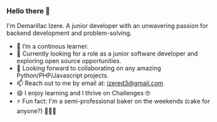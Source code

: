 ### Hello there 👋

I'm Demarillac Izere.
A junior developer with an unwavering passion for backend development and problem-solving.

- 🌱 I’m a continous learner.
- 🌱 Currently looking for a role as a junior software developer and exploring open source opportunities.
- 👯 Looking forward to collaborating on any amazing Python/PHP/Javascript projects.
- 📫 Reach out to me by email at: izered3@gmail.com
- 😄 I enjoy learning and I thrive on Challenges 🤓
- ⚡ Fun fact: I'm a semi-professional baker on the weekends (cake for anyone?) 🧁🍰🤓

<!--### :fire: My Stats :

<!--[![GitHub Streak](http://github-readme-streak-stats.herokuapp.com?user=demarillacizere&theme=dark&background=000000)](https://git.io/streak-stats)-->

<!--[![Github stats](https://github-stats-ashy.vercel.app/api?username=demarillacizere&show_icons=true&theme=dark&rank_icon=github&hide_title=true)](https://github.com/demarillacizere/github-readme-stats)
<!--
**demarillacizere/demarillacizere** is a ✨ _special_ ✨ repository because its `README.md` (this file) appears on your GitHub profile.

Here are some ideas to get you started:

- 🔭 I’m currently working on ...
- 🌱 I’m currently learning PHP and Python
- 👯 I’m looking to collaborate on ...
- 🤔 I’m looking for help with ...
- 💬 Ask me about ...
- 📫 How to reach me: ...

- ⚡ Fun fact: ...
-->
